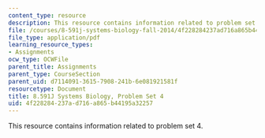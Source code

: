 ```yaml
---
content_type: resource
description: This resource contains information related to problem set 4.
file: /courses/8-591j-systems-biology-fall-2014/4f228284237ad716a865b44195a32257_MIT8_591JF14_ProblemSet4.pdf
file_type: application/pdf
learning_resource_types:
- Assignments
ocw_type: OCWFile
parent_title: Assignments
parent_type: CourseSection
parent_uid: d7114091-3615-7908-241b-6e081921581f
resourcetype: Document
title: 8.591J Systems Biology, Problem Set 4
uid: 4f228284-237a-d716-a865-b44195a32257
---
```

This resource contains information related to problem set 4.

